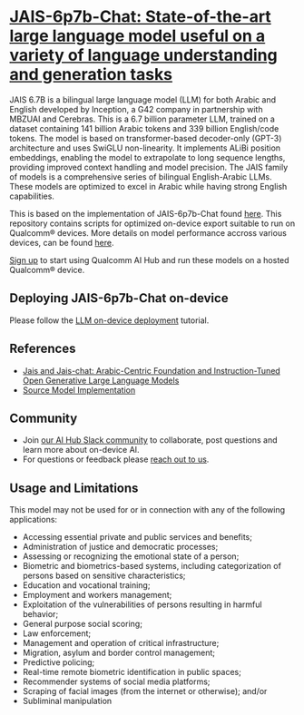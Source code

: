 # [JAIS-6p7b-Chat: State-of-the-art large language model useful on a variety of language understanding and generation tasks](https://aihub.qualcomm.com/models/jais_6p7b_chat)

JAIS 6.7B is a bilingual large language model (LLM) for both Arabic and English developed by Inception, a G42 company in partnership with MBZUAI and Cerebras. This is a 6.7 billion parameter LLM, trained on a dataset containing 141 billion Arabic tokens and 339 billion English/code tokens. The model is based on transformer-based decoder-only (GPT-3) architecture and uses SwiGLU non-linearity. It implements ALiBi position embeddings, enabling the model to extrapolate to long sequence lengths, providing improved context handling and model precision. The JAIS family of models is a comprehensive series of bilingual English-Arabic LLMs. These models are optimized to excel in Arabic while having strong English capabilities.

This is based on the implementation of JAIS-6p7b-Chat found [here](https://huggingface.co/inceptionai/jais-family-6p7b). This repository contains scripts for optimized on-device
export suitable to run on Qualcomm® devices. More details on model performance
accross various devices, can be found [here](https://aihub.qualcomm.com/models/jais_6p7b_chat).

[Sign up](https://myaccount.qualcomm.com/signup) to start using Qualcomm AI Hub and run these models on a hosted Qualcomm® device.

## Deploying JAIS-6p7b-Chat on-device

Please follow the [LLM on-device deployment](https://github.com/quic/ai-hub-apps/tree/main/tutorials/llm_on_genie) tutorial.





## References
* [Jais and Jais-chat: Arabic-Centric Foundation and Instruction-Tuned Open Generative Large Language Models](https://arxiv.org/abs/2308.16149)
* [Source Model Implementation](https://huggingface.co/inceptionai/jais-family-6p7b)



## Community
* Join [our AI Hub Slack community](https://aihub.qualcomm.com/community/slack) to collaborate, post questions and learn more about on-device AI.
* For questions or feedback please [reach out to us](mailto:ai-hub-support@qti.qualcomm.com).


## Usage and Limitations

This model may not be used for or in connection with any of the following applications:

- Accessing essential private and public services and benefits;
- Administration of justice and democratic processes;
- Assessing or recognizing the emotional state of a person;
- Biometric and biometrics-based systems, including categorization of persons based on sensitive characteristics;
- Education and vocational training;
- Employment and workers management;
- Exploitation of the vulnerabilities of persons resulting in harmful behavior;
- General purpose social scoring;
- Law enforcement;
- Management and operation of critical infrastructure;
- Migration, asylum and border control management;
- Predictive policing;
- Real-time remote biometric identification in public spaces;
- Recommender systems of social media platforms;
- Scraping of facial images (from the internet or otherwise); and/or
- Subliminal manipulation
